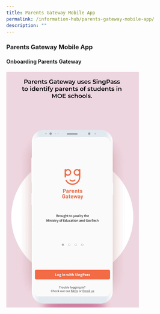 ```yaml
---
title: Parents Gateway Mobile App
permalink: /information-hub/parents-gateway-mobile-app/
description: ""
---
```

### Parents Gateway Mobile App

#### Onboarding Parents Gateway

<img src="/images/opg1.png" style="width:70%">
